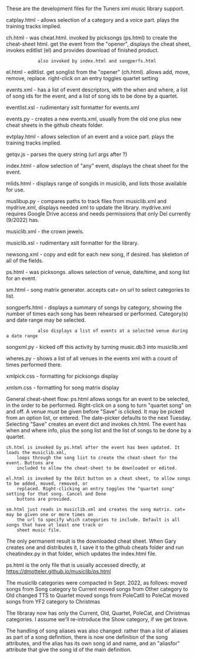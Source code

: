 These are the development files for the Tuners xml music library support.

catplay.html  - allows selection of a category and a voice part. plays the training tracks implied.

ch.html     - was cheat.html. invoked by picksongs (ps.html) to create the cheat-sheet html.
                get the event from the "opener", displays the cheat sheet, invokes editlist (el)
                and provides download of finished product.

                also invoked by index.html and songperfs.html

el.html     - editlist. get songlist from the "opener" (ch.html). allows add, move, remove, replace.
                right-click on an entry toggles quartet setting

events.xml  - has a list of event descriptors, with the when and where, a list of song ids
                for the event, and a list of song ids to be done by a quartet.

eventlist.xsl - rudimentary xslt formatter for events.xml

events.py     - creates a new events.xml, usually from the old one plus new cheat sheets in the
                github cheats folder.

evtplay.html  - allows selection of an event and a voice part. plays the training tracks implied.

getqv.js    - parses the query string (url args after ?)

index.html  - allow selection of "any" event, displays the cheat sheet for the event.

mlids.html  - displays range of songids in musiclib, and lists those available for use.

muslibup.py  - compares paths to track files from musiclib.xml and mydrive.xml, displays
                needed xml to update the library. mydrive.xml requires Google Drive access
                and needs permissions that only Del currently (9/2022) has.

musiclib.xml - the crown jewels.

musiclib.xsl - rudimentary xslt formatter for the library.

newsong.xml - copy and edit for each new song, if desired. has skeleton of all of the fields.

ps.html     - was picksongs. allows selection of venue, date/time, and song list for an event.

sm.html     - song matrix generator. accepts cat= on url to select categories to list.

songperfs.html - displays a summary of songs by category, showing the number of times each song has been
                rehearsed or performed. Category(s) and date range may be selected.

                also displays a list of events at a selected venue during a date range 

songxml.py  - kicked off this activity by turning music.db3 into musiclib.xml

wheres.py   - shows a list of all venues in the events xml with a count of times performed there.

xmlpick.css - formatting for picksongs display

xmlsm.css   - formatting for song matrix display

General cheat-sheet flow:
    ps.html allows songs for an event to be selected, in the order to be performed. Right-click on
        a song to turn "quartet song" on and off. A venue must be given before "Save" is clicked. It may be
        picked from an option list, or entered. The date-picker defaults to the next Tuesday. Selecting "Save"
        creates an event dict and invokes ch.html. The event has when and where info, plus the song list
        and the list of songs to be done by a quartet.

    ch.html is invoked by ps.html after the event has been updated. It loads the musiclib.xml,
        loops through the song list to create the cheat-sheet for the event. Buttons are
        included to allow the cheat-sheet to be downloaded or edited.

    el.html is invoked by the Edit button on a cheat sheet, to allow songs to be added, moved, removed, or
        replaced. Right-clicking an entry toggles the "quartet song" setting for that song. Cancel and Done
        buttons are provided.

    sm.html just reads in musiclib.xml and creates the song matrix. cat= may be given one or more times on
        the url to specify which categories to include. Default is all songs that have at least one track or
        sheet music file.

The only permanent result is the downloaded cheat sheet. When Gary creates one and distributes it,
I save it to the github cheats folder and run cheatindex.py in that folder, which updates the index.html file.

ps.html is the only file that is usually accessed directly, at https://dmotteler.github.io/musiclib/ps.html

The musiclib categories were compacted in Sept. 2022, as follows:
    moved songs from Song category to Current
    moved songs from Other category to Old
    changed TTS to Quartet
    moved songs from PoleCatII to PoleCat
    moved songs from YF2 category to Christmas

The libraray now has only the Current, Old, Quartet, PoleCat, and Christmas categories. I assume we'll
re-introduce the Show category, if we get brave.

The handling of song aliases was also changed: rather than a list of aliases as part of a song definition,
there is now one definition of the song attributes, and the alias has its own song id and name, and
an "aliasfor" attribute that give the song id of the main definition.
